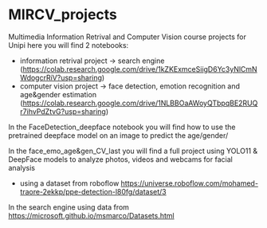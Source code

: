 # MIRCV_projects
Multimedia Information Retrival and Computer Vision course projects for Unipi
here you will find 2 notebooks:
- information retrival project -> search engine    (https://colab.research.google.com/drive/1kZKExmceSiigD6Yc3yNlCmNWdogcrRiV?usp=sharing)
- computer vision project -> face detection, emotion recognition and age&gender estimation (https://colab.research.google.com/drive/1NLBBOaAWoyQTbpqBE2RUQr7ihvPdZtvG?usp=sharing)



In the FaceDetection_deepface notebook you will find how to use the pretrained deepface model on an image to predict the age/gender/ 

In the face_emo_age&gen_CV_last you will find a full project using YOLO11 & DeepFace models to analyze photos, videos and webcams for facial analysis
- using a dataset from roboflow https://universe.roboflow.com/mohamed-traore-2ekkp/ppe-detection-l80fg/dataset/3

In the search engine using data from https://microsoft.github.io/msmarco/Datasets.html




